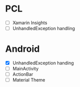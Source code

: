 # PCL
- [ ] Xamarin Insights
- [ ] UnhandledException handling

# Android
- [x] UnhandledException handing
- [ ] MainActivity
- [ ] ActionBar
- [ ] Material Theme
